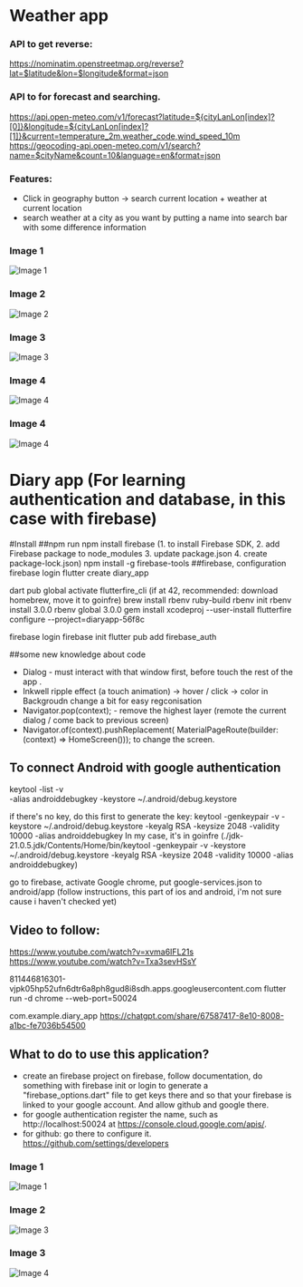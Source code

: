 # Weather app

### API to get reverse:
https://nominatim.openstreetmap.org/reverse?lat=$latitude&lon=$longitude&format=json

### API to for forecast and searching.
https://api.open-meteo.com/v1/forecast?latitude=${cityLanLon[index]?[0]}&longitude=${cityLanLon[index]?[1]}&current=temperature_2m,weather_code,wind_speed_10m
https://geocoding-api.open-meteo.com/v1/search?name=$cityName&count=10&language=en&format=json

### Features:
- Click in geography button -> search current location + weather at current location
- search weather at a city as you want by putting a name into search bar with some difference information

### Image 1
![Image 1](https://drive.google.com/uc?export=view&id=1yMruLeK_-3wODk8U8J2EbcIS2CWUG2t8)
### Image 2
![Image 2](https://drive.google.com/uc?export=view&id=12lxXYggZrnxMUeo4OWZVhyyv7wi5k_RA)
### Image 3
![Image 3](https://drive.google.com/uc?export=view&id=12vWyIvmIfHND2BssLO2WLfU-VK16T7Mu)
### Image 4
![Image 4](https://drive.google.com/uc?export=view&id=1Srs8pha-8EJWju-m0R_vOgSNCVOutr9x)
### Image 4
![Image 4](https://drive.google.com/uc?export=view&id=1IYgbg2ZBjFpRGJ0NTwBCCUgNxgULMp_G)


# Diary app (For learning authentication and database, in this case with firebase)

#Install
##npm
run npm install firebase (1. to install Firebase SDK, 2. add Firebase package to node_modules 3. update package.json 4. create package-lock.json)
npm install -g firebase-tools
##firebase, configuration
firebase login
flutter create diary_app

dart pub global activate flutterfire_cli
(if at 42, recommended: download homebrew, move it to goinfre)
brew install rbenv ruby-build
rbenv init
rbenv install 3.0.0
rbenv global 3.0.0
gem install xcodeproj --user-install
flutterfire configure --project=diaryapp-56f8c

firebase login
firebase init
flutter pub add firebase_auth

##some new knowledge about code
- Dialog - must interact with that window first, before touch the rest of the app .
- Inkwell ripple effect (a touch animation) -> hover / click -> color in Backgroudn change a bit for easy regconisation
- Navigator.pop(context); - remove the highest layer (remote the current dialog / come back to previous screen)
- Navigator.of(context).pushReplacement(
        MaterialPageRoute(builder: (context) => HomeScreen())); to change the screen.

## To connect Android with google authentication

keytool -list -v \
-alias androiddebugkey -keystore ~/.android/debug.keystore

if there's no key, do this first to generate the key:
keytool -genkeypair -v -keystore ~/.android/debug.keystore -keyalg RSA -keysize 2048 -validity 10000 -alias androiddebugkey 
In my case, it's in goinfre (./jdk-21.0.5.jdk/Contents/Home/bin/keytool -genkeypair -v -keystore ~/.android/debug.keystore -keyalg RSA -keysize 2048 -validity 10000 -alias androiddebugkey)

go to firebase, activate Google chrome, put google-services.json to android/app (follow instructions, this part of ios and android, i'm not sure cause i haven't checked yet)

## Video to follow:
https://www.youtube.com/watch?v=xvma6IFL21s
https://www.youtube.com/watch?v=Txa3sevHSsY


811446816301-vjpk05hp52ufn6dtr6a8ph8gud8i8sdh.apps.googleusercontent.com
flutter run -d chrome --web-port=50024

com.example.diary_app
https://chatgpt.com/share/67587417-8e10-8008-a1bc-fe7036b54500

## What to do to use this application?
- create an firebase project on firebase, follow documentation, do something with firebase init or login to generate a "firebase_options.dart" file to get keys there and so that your firebase is linked to your google account. And allow github and google there.
- for google authentication register the name, such as http://localhost:50024 at https://console.cloud.google.com/apis/.
- for github: go there to configure it. https://github.com/settings/developers

### Image 1
![Image 1](https://drive.google.com/uc?export=view&id=1HwNpj2gOgtgKHELQEnLqdgxIzGJYyvqR)

### Image 2
![Image 3](https://drive.google.com/uc?export=view&id=1z8Q-bXEVv2x4pf7DjACxNkwt1yk1Tq3P)

### Image 3
![Image 4](https://drive.google.com/uc?export=view&id=1_4k43_8gRwPnlkcAVJIeUdAJ_uo-fl_p)